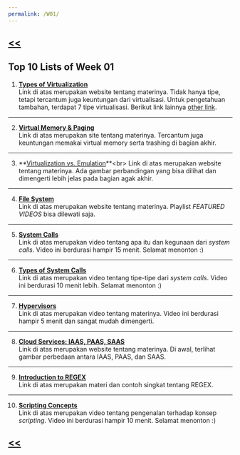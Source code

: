 ```yaml
---
permalink: /W01/
---
```

## [<<](../)

## Top 10 Lists of Week 01

1. **[Types of Virtualization](http://nexiilabs.com/blog/virtualization-types-benefits/)**<br>
Link di atas merupakan website tentang materinya. Tidak hanya tipe, tetapi tercantum juga keuntungan dari virtualisasi. Untuk pengetahuan tambahan, terdapat 7 tipe virtualisasi. Berikut link lainnya [other link](https://www.kelsercorp.com/blog/the-7-types-of-virtualization).
* * *
2. **[Virtual Memory & Paging](https://www.studytonight.com/operating-system/virtual-memory)**<br>
Link di atas merupakan site tentang materinya. Tercantum juga keuntungan memakai virtual memory serta trashing di bagian akhir.
* * *
3. **[Virtualization vs. Emulation](https://www.hitechnectar.com/blogs/virtualization-emulation/#:~:text=The%20Main%20Difference%20Between%20Virtualization%20and%20Emulation&text=The%20main%20difference%20between%20the,of%20domains%20in%20use%20language.&text=Whereas%2C%20in%20an%20emulator%2C%20the,run%20on%20the%20physical%20hardware.)**<br>
Link di atas merupakan website tentang materinya. Ada gambar perbandingan yang bisa dilihat dan dimengerti lebih jelas pada bagian agak akhir.
* * *
4. **[File System](https://www.guru99.com/file-systems-operating-system.html)**<br>
Link di atas merupakan website tentang materinya. Playlist _FEATURED VIDEOS_ bisa dilewati saja.
* * *
5. **[System Calls](https://youtu.be/lhToWeuWWfw)**<br>
Link di atas merupakan video tentang apa itu dan kegunaan dari _system calls_. Video ini berdurasi hampir 15 menit. Selamat menonton :)
* * *
6. **[Types of System Calls](https://youtu.be/EavqupVh8ls)**<br>
Link di atas merupakan video tentang tipe-tipe dari _system calls_. Video ini berdurasi 10 menit lebih. Selamat menonton :)
* * *
7. **[Hypervisors](https://youtu.be/Q0XyphhfJXE)**<br>
Link di atas merupakan video tentang materinya. Video ini berdurasi hampir 5 menit dan sangat mudah dimengerti.
* * *
8. **[Cloud Services: IAAS, PAAS, SAAS](https://www.jagoanhosting.com/blog/mengenal-saas-paas-dan-iaas/)**<br>
Link di atas merupakan website tentang materinya. Di awal, terlihat gambar perbedaan antara IAAS, PAAS, dan SAAS.
* * *
9. **[Introduction to REGEX](https://devblogs.microsoft.com/scripting/regular-expressions-regex-introduction/)**<br>
Link di atas merupakan materi dan contoh singkat tentang REGEX.
* * *
10. **[Scripting Concepts](https://www.coursera.org/lecture/ibm-penetration-testing-incident-response-forensics/scripting-concepts-sJe9J)**<br>
Link di atas merupakan video tentang pengenalan terhadap konsep _scripting_. Video ini berdurasi hampir 10 menit. Selamat menonton :)

## [<<](../)
